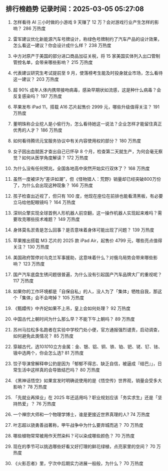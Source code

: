
## 排行榜趋势 记录时间：2025-03-05 05:27:08
  
  1. 怎样看待 AI 三小时做的小游戏 9 天赚了 12 万？会对游戏行业产生怎样的影响？ 286 万热度
    
  2. 雷军建议优化新能源汽车号牌设计，称绿色号牌制约了汽车产品的设计效果，怎么看这一建议？你会设计成什么样？ 238 万热度
    
  3. 中方对原产于美国的部分进口商品加征关税，将 15 家美国实体列入出口管制管控名单，会带来哪些影响？ 215 万热度
    
  4. 代表建议研究生考试提前至 9 月，使落榜考生能及时投身就业市场，怎么看待这一建议？ 203 万热度
    
  5. 超 90% 成年人体内携带接吻病毒，感染早期状如流感，这是种什么病毒？会反复感染吗？ 197 万热度
    
  6. 苹果发布 iPad 11，搭载 A16 芯片起售价 2999 元，哪些升级值得关注？ 191 万热度
    
  7. 董明珠称企业挖人是小偷行为，怎么看待她这一说法？企业怎样才能留住真正优秀的人才？ 186 万热度
    
  8. 如何看待腾讯元宝服务协议中有关内容使用权的部分？ 180 万热度
    
  9. 女子因出血就医才查出自己已怀孕 8 个月，检查第二天就生产，为何会毫无察觉？如何从医学角度解读？ 172 万热度
    
  10. 为什么没有任何预兆，全国各地高中突然开始实行双休了？ 168 万热度
    
  11. 虽然一度被评为“差评如潮”，但《怪物猎人：荒野》销量却已经突破800万份了，为什么会出现这种现象？ 166 万热度
    
  12. 孩子检查出近视了，但只有 100 度，他现在座位在前排也能看清黑板，有必要立马给他配眼镜吗？ 164 万热度
    
  13. 深圳众擎实现全球首例人形机器人前空翻，这一操作机器人实现起来难吗？需要攻克哪些技术难题？ 149 万热度
    
  14. 身体莫名淤青是怎么回事？是否意味着身体可能出现了问题？ 139 万热度
    
  15. 苹果推出搭载 M3 芯片的 2025 款 iPad Air，起售价 4799 元，哪些亮点值得关注？ 130 万热度
    
  16. 美国政府暂停对乌克兰军事援助，这意味着什么？对俄乌局势会带来哪些影响？ 123 万热度
    
  17. 国产汽车底盘生锈问题很普遍，为什么没有引起国产汽车品牌大厂的重视呢？ 117 万热度
    
  18. 如果你的工作环境都是「自保自私」的人，没人为了「集体」牺牲自我，那这个「集体」会不会垮掉？ 105 万热度
    
  19. 《甄嬛传》中齐妃如果不上吊，皇上会如何处理？ 92 万热度
    
  20. 中国古代上朝时间为什么那么早？不能下午上朝吗？ 89 万热度
    
  21. 苏州马拉松多名跑者在实验中学校门处小便，官方通报强烈谴责，启动调查，如何避免此类情况？ 85 万热度
    
  22. 穿越古代，选10*10*10立方金属：金、银、铝、铜、铁、铂、钯、铑、钌、铱、锇中选两个，你会怎么选? 81 万热度
    
  23. 饺子导演曾解释申公豹是因为「郁郁不得志、缺乏自信，被逼成『结巴』」，日常生活中这样真的会导致结巴吗？ 80 万热度
    
  24. 《黑神话悟空》如果宣发时明确说使用的是《悟空传》世界观，销量会受多大影响？ 78 万热度
    
  25. 「先就业再择业」在 2025 年还适用吗？职业规划应该「务实求生」还是「坚持热爱」？ 76 万热度
    
  26. 一个禅宗大师和一个物理学博士，谁是更接近世界真理的人? 74 万热度
    
  27. 叶志超以骁勇善战著称，甲午战争中为什么要弃城而逃？ 70 万热度
    
  28. 哪些植物常常被用作天然染料？可以染成哪些颜色？ 70 万热度
    
  29. 现在的季节可以挑选哪些好看又好打理的鲜花绿植，点亮家里的空间？ 70 万热度
    
  30. 《火影忍者》里，宁次中后期实力进展一般般，为什么？ 70 万热度
    